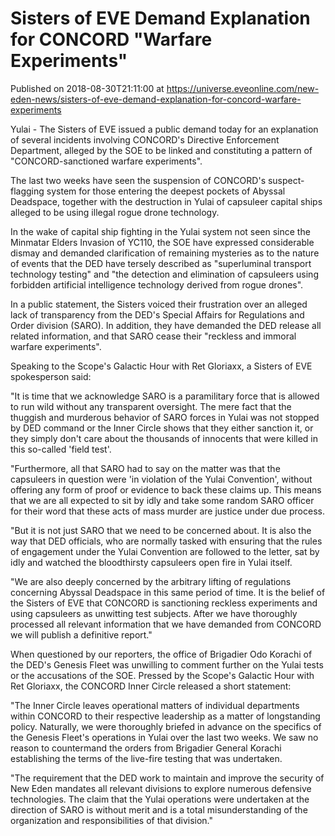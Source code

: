 # Sisters of EVE Demand Explanation for CONCORD "Warfare Experiments"
Published on 2018-08-30T21:11:00 at https://universe.eveonline.com/new-eden-news/sisters-of-eve-demand-explanation-for-concord-warfare-experiments

Yulai - The Sisters of EVE issued a public demand today for an explanation of several incidents involving CONCORD's Directive Enforcement Department, alleged by the SOE to be linked and constituting a pattern of "CONCORD-sanctioned warfare experiments".

The last two weeks have seen the suspension of CONCORD's suspect-flagging system for those entering the deepest pockets of Abyssal Deadspace, together with the destruction in Yulai of capsuleer capital ships alleged to be using illegal rogue drone technology.

In the wake of capital ship fighting in the Yulai system not seen since the Minmatar Elders Invasion of YC110, the SOE have expressed considerable dismay and demanded clarification of remaining mysteries as to the nature of events that the DED have tersely described as "superluminal transport technology testing" and "the detection and elimination of capsuleers using forbidden artificial intelligence technology derived from rogue drones".

In a public statement, the Sisters voiced their frustration over an alleged lack of transparency from the DED's Special Affairs for Regulations and Order division (SARO). In addition, they have demanded the DED release all related information, and that SARO cease their "reckless and immoral warfare experiments".

Speaking to the Scope's Galactic Hour with Ret Gloriaxx, a Sisters of EVE spokesperson said:

"It is time that we acknowledge SARO is a paramilitary force that is allowed to run wild without any transparent oversight. The mere fact that the thuggish and murderous behavior of SARO forces in Yulai was not stopped by DED command or the Inner Circle shows that they either sanction it, or they simply don't care about the thousands of innocents that were killed in this so-called 'field test'.

"Furthermore, all that SARO had to say on the matter was that the capsuleers in question were 'in violation of the Yulai Convention', without offering any form of proof or evidence to back these claims up. This means that we are all expected to sit by idly and take some random SARO officer for their word that these acts of mass murder are justice under due process.

"But it is not just SARO that we need to be concerned about. It is also the way that DED officials, who are normally tasked with ensuring that the rules of engagement under the Yulai Convention are followed to the letter, sat by idly and watched the bloodthirsty capsuleers open fire in Yulai itself.

"We are also deeply concerned by the arbitrary lifting of regulations concerning Abyssal Deadspace in this same period of time. It is the belief of the Sisters of EVE that CONCORD is sanctioning reckless experiments and using capsuleers as unwitting test subjects. After we have thoroughly processed all relevant information that we have demanded from CONCORD we will publish a definitive report."

When questioned by our reporters, the office of Brigadier Odo Korachi of the DED's Genesis Fleet was unwilling to comment further on the Yulai tests or the accusations of the SOE. Pressed by the Scope's Galactic Hour with Ret Gloriaxx, the CONCORD Inner Circle released a short statement:

"The Inner Circle leaves operational matters of individual departments within CONCORD to their respective leadership as a matter of longstanding policy. Naturally, we were thoroughly briefed in advance on the specifics of the Genesis Fleet's operations in Yulai over the last two weeks. We saw no reason to countermand the orders from Brigadier General Korachi establishing the terms of the live-fire testing that was undertaken.

"The requirement that the DED work to maintain and improve the security of New Eden mandates all relevant divisions to explore numerous defensive technologies. The claim that the Yulai operations were undertaken at the direction of SARO is without merit and is a total misunderstanding of the organization and responsibilities of that division."
